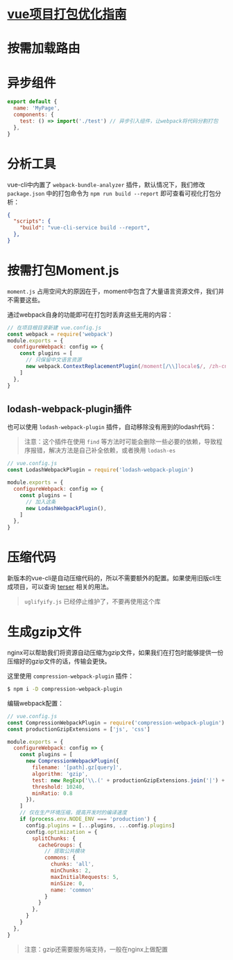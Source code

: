 # [vue项目打包优化指南](https://segmentfault.com/a/1190000023009421)

# 按需加载路由

# 异步组件

```javascript
export default {
  name: 'MyPage',
  components: {
    test: () => import('./test') // 异步引入组件，让webpack将代码分割打包
  },
}
```

# 分析工具

vue-cli中内置了 `webpack-bundle-analyzer` 插件，默认情况下，我们修改 `package.json` 中的打包命令为 `npm run build --report` 即可查看可视化打包分析：

```json
{
  "scripts": {
    "build": "vue-cli-service build --report",
  },
}
```

# 按需打包Moment.js

`moment.js` 占用空间大的原因在于，moment中包含了大量语言资源文件，我们并不需要这些。

通过webpack自身的功能即可在打包时丢弃这些无用的内容：

```javascript
// 在项目根目录新建 vue.config.js
const webpack = require('webpack')
module.exports = {
  configureWebpack: config => {
    const plugins = [
      // 只保留中文语言资源
      new webpack.ContextReplacementPlugin(/moment[/\\]locale$/, /zh-cn/),
    ]
  },
}
```

## lodash-webpack-plugin插件

也可以使用 `lodash-webpack-plugin` 插件，自动移除没有用到的lodash代码：

> 注意：这个插件在使用 `find` 等方法时可能会删除一些必要的依赖，导致程序报错，解决方法是自己补全依赖，或者换用 `lodash-es`

```javascript
// vue.config.js
const LodashWebpackPlugin = require('lodash-webpack-plugin')

module.exports = {
  configureWebpack: config => {
    const plugins = [
      // 加入这条
      new LodashWebpackPlugin(),
    ]
  },
}
```

# 压缩代码

新版本的vue-cli是自动压缩代码的，所以不需要额外的配置。如果使用旧版cli生成项目，可以查询 [terser](https://link.segmentfault.com/?url=https%3A%2F%2Fgithub.com%2Fterser%2Fterser) 相关的用法。

> `uglifyify.js` 已经停止维护了，不要再使用这个库

# 生成gzip文件

nginx可以帮助我们将资源自动压缩为gzip文件，如果我们在打包时能够提供一份压缩好的gzip文件的话，传输会更快。

这里使用 `compression-webpack-plugin` 插件：

```bash
$ npm i -D compression-webpack-plugin
```

编辑webpack配置：

```javascript
// vue.config.js
const CompressionWebpackPlugin = require('compression-webpack-plugin')
const productionGzipExtensions = ['js', 'css']

module.exports = {
  configureWebpack: config => {
    const plugins = [
      new CompressionWebpackPlugin({
        filename: '[path].gz[query]',
        algorithm: 'gzip',
        test: new RegExp('\\.(' + productionGzipExtensions.join('|') + ')$'),
        threshold: 10240,
        minRatio: 0.8
      }),
    ]
    // 仅在生产环境压缩，提高开发时的编译速度
    if (process.env.NODE_ENV === 'production') {
      config.plugins = [...plugins, ...config.plugins]
      config.optimization = {
        splitChunks: {
          cacheGroups: {
            // 提取公共模块
            commons: {
              chunks: 'all',
              minChunks: 2,
              maxInitialRequests: 5,
              minSize: 0,
              name: 'common'
            }
          }
        },
      }
    }
  },
}
```

> 注意：gzip还需要服务端支持，一般在nginx上做配置